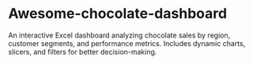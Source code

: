 # Awesome-chocolate-dashboard
An interactive Excel dashboard analyzing chocolate sales by region, customer segments, and performance metrics. Includes dynamic charts, slicers, and filters for better decision-making.
